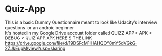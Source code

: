 # Quiz-App
This is a basic Dummy Questionnaire meant to look like Udacity's interview questions for an android beginner  
It's hosted in my Google Drive account folder called QUIZZ APP > APK > DEBUG > QUIZ APP.APK
HERE'S THE LINK
https://drive.google.com/file/d/19DSPcM1lHAHQOY8mY5dVGkG-2ZJkEupM/view?usp=sharing
